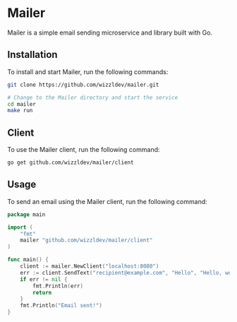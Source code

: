 # Mailer

Mailer is a simple email sending microservice and library built with Go.

## Installation

To install and start Mailer, run the following commands:

```bash
git clone https://github.com/wizzldev/mailer.git

# Change to the Mailer directory and start the service
cd mailer
make run
```

## Client

To use the Mailer client, run the following command:

```bash
go get github.com/wizzldev/mailer/client
```

## Usage

To send an email using the Mailer client, run the following command:

```go
package main

import (
	"fmt"
	mailer "github.com/wizzldev/mailer/client"
)

func main() {
	client := mailer.NewClient("localhost:8080")
	err := client.SendText("recipient@example.com", "Hello", "Hello, world!")
	if err != nil {
		fmt.Println(err)
		return
	}
	fmt.Println("Email sent!")
}
```
